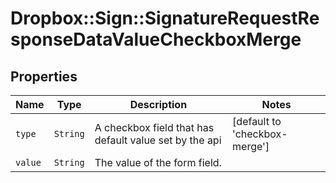# Dropbox::Sign::SignatureRequestResponseDataValueCheckboxMerge



## Properties

| Name | Type | Description | Notes |
| ---- | ---- | ----------- | ----- |
| `type` | ```String``` |  A checkbox field that has default value set by the api  |  [default to 'checkbox-merge'] |
| `value` | ```String``` |  The value of the form field.  |  |

